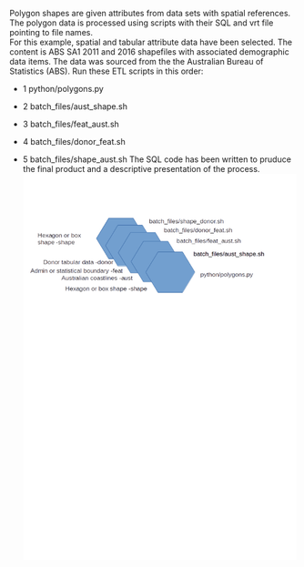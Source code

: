 Polygon shapes are given attributes from data sets with spatial references. The polygon data is processed using scripts with their SQL and vrt file pointing to file names.  
For this example, spatial and tabular attribute data have been selected. The content is ABS SA1 2011 and 2016 shapefiles with associated demographic data items. The data was sourced from the the Australian Bureau of Statistics (ABS).
Run these ETL scripts in this order:
- 1 python/polygons.py
- 2 batch_files/aust_shape.sh
- 3 batch_files/feat_aust.sh

- 4 batch_files/donor_feat.sh
- 5 batch_files/shape_aust.sh
The SQL code has been written to pruduce the final product and a descriptive presentation of the process.
![alt text](https://raw.githubusercontent.com/gisisfun/map_polygons/master/batch_files/processes.png "Logo Title Text 1")

